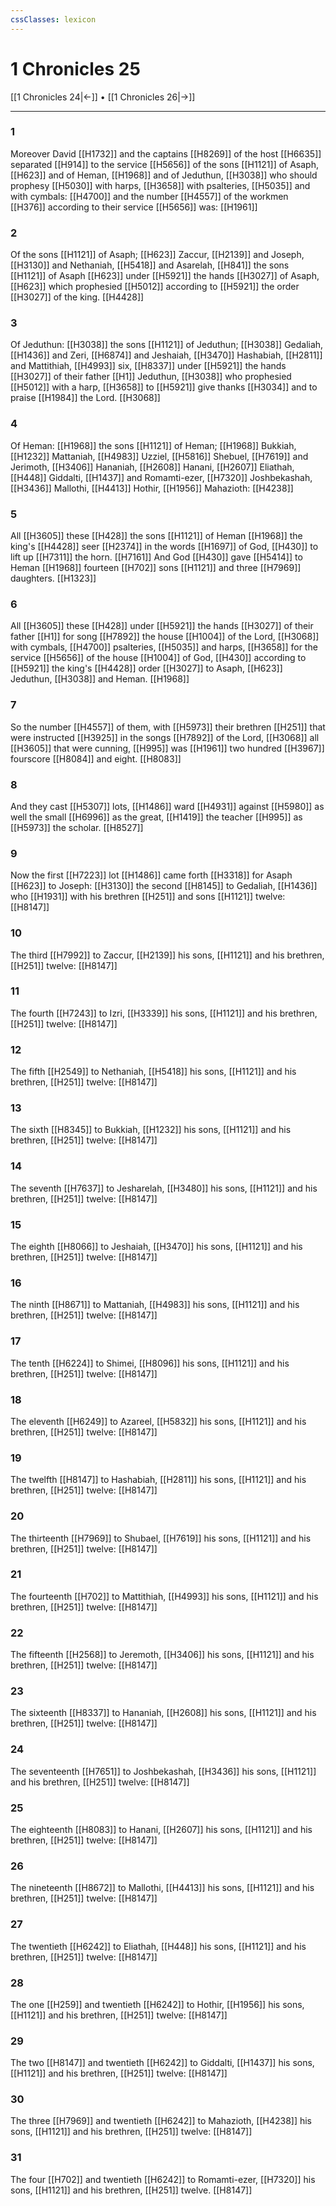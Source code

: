 ```yaml
---
cssClasses: lexicon
---
```

# 1 Chronicles 25

[[1 Chronicles 24|←]] • [[1 Chronicles 26|→]]

---

### 1
Moreover David [[H1732]] and the captains [[H8269]] of the host [[H6635]] separated [[H914]] to the service [[H5656]] of the sons [[H1121]] of Asaph, [[H623]] and of Heman, [[H1968]] and of Jeduthun, [[H3038]] who should prophesy [[H5030]] with harps, [[H3658]] with psalteries, [[H5035]] and with cymbals: [[H4700]] and the number [[H4557]] of the workmen [[H376]] according to their service [[H5656]] was: [[H1961]]

### 2
Of the sons [[H1121]] of Asaph; [[H623]] Zaccur, [[H2139]] and Joseph, [[H3130]] and Nethaniah, [[H5418]] and Asarelah, [[H841]] the sons [[H1121]] of Asaph [[H623]] under [[H5921]] the hands [[H3027]] of Asaph, [[H623]] which prophesied [[H5012]] according to [[H5921]] the order [[H3027]] of the king. [[H4428]]

### 3
Of Jeduthun: [[H3038]] the sons [[H1121]] of Jeduthun; [[H3038]] Gedaliah, [[H1436]] and Zeri, [[H6874]] and Jeshaiah, [[H3470]] Hashabiah, [[H2811]] and Mattithiah, [[H4993]] six, [[H8337]] under [[H5921]] the hands [[H3027]] of their father [[H1]] Jeduthun, [[H3038]] who prophesied [[H5012]] with a harp, [[H3658]] to [[H5921]] give thanks [[H3034]] and to praise [[H1984]] the Lord. [[H3068]]

### 4
Of Heman: [[H1968]] the sons [[H1121]] of Heman; [[H1968]] Bukkiah, [[H1232]] Mattaniah, [[H4983]] Uzziel, [[H5816]] Shebuel, [[H7619]] and Jerimoth, [[H3406]] Hananiah, [[H2608]] Hanani, [[H2607]] Eliathah, [[H448]] Giddalti, [[H1437]] and Romamti-ezer, [[H7320]] Joshbekashah, [[H3436]] Mallothi, [[H4413]] Hothir, [[H1956]] Mahazioth: [[H4238]]

### 5
All [[H3605]] these [[H428]] the sons [[H1121]] of Heman [[H1968]] the king's [[H4428]] seer [[H2374]] in the words [[H1697]] of God, [[H430]] to lift up [[H7311]] the horn. [[H7161]] And God [[H430]] gave [[H5414]] to Heman [[H1968]] fourteen [[H702]] sons [[H1121]] and three [[H7969]] daughters. [[H1323]]

### 6
All [[H3605]] these [[H428]] under [[H5921]] the hands [[H3027]] of their father [[H1]] for song [[H7892]] the house [[H1004]] of the Lord, [[H3068]] with cymbals, [[H4700]] psalteries, [[H5035]] and harps, [[H3658]] for the service [[H5656]] of the house [[H1004]] of God, [[H430]] according to [[H5921]] the king's [[H4428]] order [[H3027]] to Asaph, [[H623]] Jeduthun, [[H3038]] and Heman. [[H1968]]

### 7
So the number [[H4557]] of them, with [[H5973]] their brethren [[H251]] that were instructed [[H3925]] in the songs [[H7892]] of the Lord, [[H3068]] all [[H3605]] that were cunning, [[H995]] was [[H1961]] two hundred [[H3967]] fourscore [[H8084]] and eight. [[H8083]]

### 8
And they cast [[H5307]] lots, [[H1486]] ward [[H4931]] against [[H5980]] as well the small [[H6996]] as the great, [[H1419]] the teacher [[H995]] as [[H5973]] the scholar. [[H8527]]

### 9
Now the first [[H7223]] lot [[H1486]] came forth [[H3318]] for Asaph [[H623]] to Joseph: [[H3130]] the second [[H8145]] to Gedaliah, [[H1436]] who [[H1931]] with his brethren [[H251]] and sons [[H1121]] twelve: [[H8147]]

### 10
The third [[H7992]] to Zaccur, [[H2139]] his sons, [[H1121]] and his brethren, [[H251]] twelve: [[H8147]]

### 11
The fourth [[H7243]] to Izri, [[H3339]] his sons, [[H1121]] and his brethren, [[H251]] twelve: [[H8147]]

### 12
The fifth [[H2549]] to Nethaniah, [[H5418]] his sons, [[H1121]] and his brethren, [[H251]] twelve: [[H8147]]

### 13
The sixth [[H8345]] to Bukkiah, [[H1232]] his sons, [[H1121]] and his brethren, [[H251]] twelve: [[H8147]]

### 14
The seventh [[H7637]] to Jesharelah, [[H3480]] his sons, [[H1121]] and his brethren, [[H251]] twelve: [[H8147]]

### 15
The eighth [[H8066]] to Jeshaiah, [[H3470]] his sons, [[H1121]] and his brethren, [[H251]] twelve: [[H8147]]

### 16
The ninth [[H8671]] to Mattaniah, [[H4983]] his sons, [[H1121]] and his brethren, [[H251]] twelve: [[H8147]]

### 17
The tenth [[H6224]] to Shimei, [[H8096]] his sons, [[H1121]] and his brethren, [[H251]] twelve: [[H8147]]

### 18
The eleventh [[H6249]] to Azareel, [[H5832]] his sons, [[H1121]] and his brethren, [[H251]] twelve: [[H8147]]

### 19
The twelfth [[H8147]] to Hashabiah, [[H2811]] his sons, [[H1121]] and his brethren, [[H251]] twelve: [[H8147]]

### 20
The thirteenth [[H7969]] to Shubael, [[H7619]] his sons, [[H1121]] and his brethren, [[H251]] twelve: [[H8147]]

### 21
The fourteenth [[H702]] to Mattithiah, [[H4993]] his sons, [[H1121]] and his brethren, [[H251]] twelve: [[H8147]]

### 22
The fifteenth [[H2568]] to Jeremoth, [[H3406]] his sons, [[H1121]] and his brethren, [[H251]] twelve: [[H8147]]

### 23
The sixteenth [[H8337]] to Hananiah, [[H2608]] his sons, [[H1121]] and his brethren, [[H251]] twelve: [[H8147]]

### 24
The seventeenth [[H7651]] to Joshbekashah, [[H3436]] his sons, [[H1121]] and his brethren, [[H251]] twelve: [[H8147]]

### 25
The eighteenth [[H8083]] to Hanani, [[H2607]] his sons, [[H1121]] and his brethren, [[H251]] twelve: [[H8147]]

### 26
The nineteenth [[H8672]] to Mallothi, [[H4413]] his sons, [[H1121]] and his brethren, [[H251]] twelve: [[H8147]]

### 27
The twentieth [[H6242]] to Eliathah, [[H448]] his sons, [[H1121]] and his brethren, [[H251]] twelve: [[H8147]]

### 28
The one [[H259]] and twentieth [[H6242]] to Hothir, [[H1956]] his sons, [[H1121]] and his brethren, [[H251]] twelve: [[H8147]]

### 29
The two [[H8147]] and twentieth [[H6242]] to Giddalti, [[H1437]] his sons, [[H1121]] and his brethren, [[H251]] twelve: [[H8147]]

### 30
The three [[H7969]] and twentieth [[H6242]] to Mahazioth, [[H4238]] his sons, [[H1121]] and his brethren, [[H251]] twelve: [[H8147]]

### 31
The four [[H702]] and twentieth [[H6242]] to Romamti-ezer, [[H7320]] his sons, [[H1121]] and his brethren, [[H251]] twelve. [[H8147]]